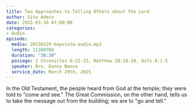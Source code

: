 ```yaml
---
title: Two Approaches to Telling Others about the Lord
author: Site Admin
date: 2015-03-30 07:00:00
categories:
- Audio
episode:
  media: 20150329-bayvista-audio.mp3
  length: 11380768
  duration: "38:30"
  passage: 2 Chronicles 6:22-23, Matthew 28:19-20, Acts 8:1-5
  speaker: Bro. Danny Nance
  service_date: March 29th, 2015
---
```

In the Old Testament, the people heard from God at the temple; they were told to "come and see." The Great Commission, on the other hand, tells us to take the message out from the building; we are to "go and tell."